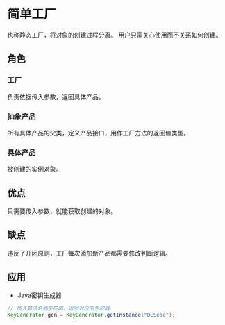# 简单工厂

也称静态工厂，将对象的创建过程分离。
用户只需关心使用而不关系如何创建。

## 角色

### 工厂

负责依据传入参数，返回具体产品。

### 抽象产品

所有具体产品的父类，定义产品接口，用作工厂方法的返回值类型。

### 具体产品

被创建的实例对象。

## 优点

只需要传入参数，就能获取创建的对象。

## 缺点

违反了开闭原则，工厂每次添加新产品都需要修改判断逻辑。

## 应用

- Java密钥生成器

```java
// 传入算法名称字符串，返回对应的生成器
KeyGenerator gen = KeyGenerator.getInstance("DESede");
```
